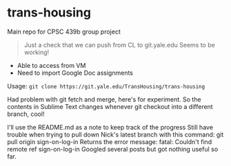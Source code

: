 trans-housing
=============

Main repo for CPSC 439b group project

> Just a check that we can push from CL to git.yale.edu
> Seems to be working!

+ Able to access from VM
+ Need to import Google Doc assignments

Usage: `git clone https://git.yale.edu/TransHousing/trans-housing`

Had problem with git fetch and merge, here's for experiment.
So the contents in Sublime Text changes whenever git checkout into a different branch, cool!

I'll use the README.md as a note to keep track of the progress
Still have trouble when trying to pull down Nick's latest branch with this command: git pull origin sign-on-log-in
Returns the error message: fatal: Couldn't find remote ref sign-on-log-in
Googled several posts but got nothing useful so far.


